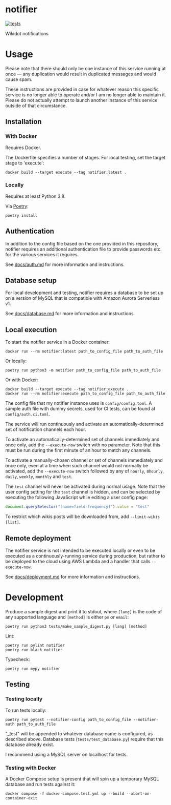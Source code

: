 # notifier

[![tests](https://github.com/croque-scp/notifier/actions/workflows/tests.yml/badge.svg)](https://github.com/croque-scp/notifier/actions/workflows/tests.yml)

Wikidot notifications

# Usage

Please note that there should only be one instance of this service running
at once &mdash; any duplication would result in duplicated messages and
would cause spam.

These instructions are provided in case for whatever reason this specific
service is no longer able to operate and/or I am no longer able to maintain
it. Please do not actually attempt to launch another instance of this
service outside of that circumstance.

## Installation

### With Docker

Requires Docker.

The Dockerfile specifies a number of stages. For local testing, set the target stage to 'execute':

```shell
docker build --target execute --tag notifier:latest .
```

### Locally

Requires at least Python 3.8.

Via [Poetry](https://python-poetry.org/):

```shell
poetry install
```

## Authentication

In addition to the config file based on the one provided in this
repository, notifier requires an additional authentication file to provide
passwords etc. for the various services it requires.

See [docs/auth.md](/docs/auth.md) for more information and instructions.

## Database setup

For local development and testing, notifier requires a database to be set
up on a version of MySQL that is compatible with Amazon Aurora Serverless
v1.

See [docs/database.md](/docs/database.md) for more information and
instructions.

## Local execution

To start the notifier service in a Docker container:

```shell
docker run --rm notifier:latest path_to_config_file path_to_auth_file
```

Or locally:

```shell
poetry run python3 -m notifier path_to_config_file path_to_auth_file
```

Or with Docker:

```shell
docker build --target execute --tag notifier:execute .
docker run --rm notifier:execute path_to_config_file path_to_auth_file
```

The config file that my notifier instance uses is `config/config.toml`. A
sample auth file with dummy secrets, used for CI tests, can be found at
`config/auth.ci.toml`.

The service will run continuously and activate an automatically-determined
set of notification channels each hour.

To activate an automatically-determined set of channels immediately and
once only, add the `--execute-now` switch with no parameter. Note that this
must be run during the first minute of an hour to match any channels.

To activate a manually-chosen channel or set of channels immediately and
once only, even at a time when such channel would not normally be
activated, add the `--execute-now` switch followed by any of `hourly`,
`8hourly`, `daily`, `weekly`, `monthly` and `test`.

The `test` channel will never be activated during normal usage. Note that
the user config setting for the `test` channel is hidden, and can be
selected by executing the following JavaScript while editing a user config
page:

```js
document.querySelector("[name=field-frequency]").value = "test"
```

To restrict which wikis posts will be downloaded from, add `--limit-wikis
[list]`.

## Remote deployment

The notifier service is not intended to be executed locally or even to be
executed as a continuously-running service during production, but rather to
be deployed to the cloud using AWS Lambda and a handler that calls
`--execute-now`.

See [docs/deployment.md](/docs/deployment.md) for more information and instructions.

# Development

Produce a sample digest and print it to stdout, where `[lang]` is the code
of any supported language and `[method]` is either `pm` or `email`:

```shell
poetry run python3 tests/make_sample_digest.py [lang] [method]
```

Lint:

```shell
poetry run pylint notifier
poetry run black notifier
```

Typecheck:

```shell
poetry run mypy notifier
```

## Testing

### Testing locally

To run tests locally:

```shell
poetry run pytest --notifier-config path_to_config_file --notifier-auth path_to_auth_file
```

"_test" will be appended to whatever database name is configured, as
described above. Database tests (`tests/test_database.py`) require that
this database already exist.

I recommend using a MySQL server on localhost for tests.

### Testing with Docker

A Docker Compose setup is present that will spin up a temporary MySQL database
and run tests against it:

```shell
docker compose -f docker-compose.test.yml up --build --abort-on-container-exit
```